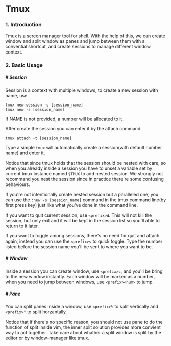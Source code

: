 # Tmux

### 1. Introduction

Tmux is a screen manager tool for shell. With the help of this, we can create window and split window as panes and jump between them with a convential shortcut, and create sessions to manage different window context.



### 2. Basic Usage

##### # Session

Session is a context with multiple windows, to create a new session with name, use

```shell
tmux new-session -s [session_name]
tmux new -s [session_name]
```

If NAME is not provided, a number will be allocated to it.

After create the session you can enter it by the attach command:


```shell
tmux attach -t [session_name]
```

Type a simple `tmux` will automatically create a session(with default number name) and enter it.

Notice that since tmux holds that the session should be nested with care, so when you already inside a session you have to unset a variable set by current tmux instance named `$TMUX` to add nested session. We strongly not recommand you nest the session since in practice there're some confusing behaviours.

If you're not intentionally create nested session but a paralleled one, you can use the `:new -s [session_name]` command in the tmux command line(by first press <prefix> key) just like what you've done in the command line.

If you want to quit current session, use `<prefix>d`. This will not kill the session, but only exit and it will be kept in the session list so you'll able to return to it later.

If you want to toggle among sessions, there's no need for quit and attach again, instead you can use the `<prefix>s` to quick toggle. Type the number listed before the session name you'll be sent to where you want to be.




##### # Window

Inside a session you can create window, use `<prefix>c`, and you'll be bring to the new window instantly. Each window will be marked as a number, when you need to jump between windows, use `<prefix><num>` to jump.

 

##### # Pane

You can split panes inside a window, use `<prefix>%` to split vertically and `<prefix>"` to split horzantally.

Notice that if there's no specific reason, you should not use pane to do the function of split inside vim, the inner split solution provides more convient way to act together. Take care about whather a split window is split by the editor or by window-manager like tmux. 

